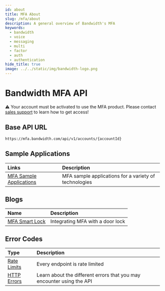 ```yaml
---
id: about
title: MFA About
slug: /mfa/about
description: A general overview of Bandwidth's MFA
keywords:
  - bandwidth
  - voice
  - messaging
  - multi
  - factor
  - auth
  - authentication
hide_title: true
image: ../../static/img/bandwidth-logo.png
---
```

# Bandwidth MFA API

⚠️ Your account must be activated to use the MFA product. Please contact [sales support](https://www.bandwidth.com/talk-to-an-expert/) to learn how to get access!

## Base API URL
`https://mfa.bandwidth.com/api/v1/accounts/{accountId}`

## Sample Applications
| Links | Description |
| :---- | :---- |
| [MFA Sample Applications](https://github.com/search?q=topic%3Amfa+org%3ABandwidth-Samples) | MFA sample applications for a variety of technologies |

## Blogs
| Name | Description |
| :---- | :---- |
| [MFA Smart Lock](https://www.bandwidth.com/blog/diy-two-factor-authentication-for-your-every-need/) | Integrating MFA with a door lock |

## Error Codes
| Type | Description |
| :---- | :---- |
| [Rate Limits](rateLimits.md) | Every endpoint is rate limited |
| [HTTP Errors](errors.md) | Learn about the different errors that you may encounter using the API |
